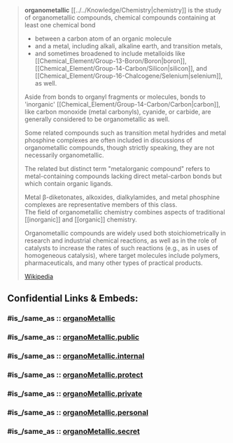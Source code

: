 
> **organometallic** [[../../Knowledge/Chemistry|chemistry]] is the study of organometallic compounds, 
> chemical compounds containing at least one chemical bond 
> - between a carbon atom of an organic molecule 
> - and a metal, including alkali, alkaline earth, and transition metals, 
> - and sometimes broadened to include metalloids like [[Chemical_Element/Group-13-Boron/Boron|boron]], [[Chemical_Element/Group-14-Carbon/Silicon|silicon]], and [[Chemical_Element/Group-16-Chalcogene/Selenium|selenium]], as well. 
> 
> Aside from bonds to organyl fragments or molecules, 
> bonds to 'inorganic' [[Chemical_Element/Group-14-Carbon/Carbon|carbon]], like carbon monoxide (metal carbonyls), cyanide, or carbide, 
> are generally considered to be organometallic as well.  
> 
> Some related compounds such as transition metal hydrides and metal phosphine complexes 
> are often included in discussions of organometallic compounds, 
> though strictly speaking, they are not necessarily organometallic. 
> 
> The related but distinct term "metalorganic compound" refers to metal-containing compounds 
> lacking direct metal-carbon bonds but which contain organic ligands.  
> 
> Metal β-diketonates, alkoxides, dialkylamides, and metal phosphine complexes 
> are representative members of this class.  
> The field of organometallic chemistry combines aspects of traditional [[inorganic]] and [[organic]] chemistry.
>
> Organometallic compounds are widely used both stoichiometrically in research and industrial chemical reactions, 
> as well as in the role of catalysts to increase the rates of such reactions (e.g., as in uses of homogeneous catalysis), 
> where target molecules include polymers, pharmaceuticals, and many other types of practical products.
>
> [Wikipedia](https://en.wikipedia.org/wiki/Organometallic%20chemistry)


## Confidential Links & Embeds: 

### #is_/same_as :: [organoMetallic](/_Standards/chemic/organoMetallic.md) 

### #is_/same_as :: [organoMetallic.public](/_public/chemic/organoMetallic.public.md) 

### #is_/same_as :: [organoMetallic.internal](/_internal/chemic/organoMetallic.internal.md) 

### #is_/same_as :: [organoMetallic.protect](/_protect/chemic/organoMetallic.protect.md) 

### #is_/same_as :: [organoMetallic.private](/_private/chemic/organoMetallic.private.md) 

### #is_/same_as :: [organoMetallic.personal](/_personal/chemic/organoMetallic.personal.md) 

### #is_/same_as :: [organoMetallic.secret](/_secret/chemic/organoMetallic.secret.md)

